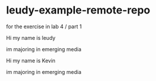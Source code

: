 # leudy-example-remote-repo
for the exercise in lab 4 / part 1

Hi my name is leudy 

im majoring in emerging media

Hi my name is Kevin 

im majoring in emerging media
